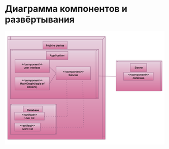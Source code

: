 # Диаграмма компонентов и развёртывания  

![Диаграмма компонентов и развёртывания](images/deploymentDiagram.png) 

